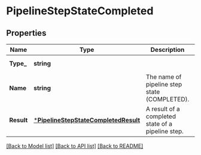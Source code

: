 # PipelineStepStateCompleted

## Properties
Name | Type | Description | Notes
------------ | ------------- | ------------- | -------------
**Type_** | **string** |  | [default to null]
**Name** | **string** | The name of pipeline step state (COMPLETED). | [optional] [default to null]
**Result** | [***PipelineStepStateCompletedResult**](pipeline_step_state_completed_result.md) | A result of a completed state of a pipeline step. | [optional] [default to null]

[[Back to Model list]](../README.md#documentation-for-models) [[Back to API list]](../README.md#documentation-for-api-endpoints) [[Back to README]](../README.md)


